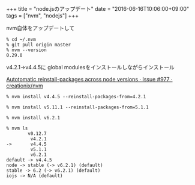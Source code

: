 +++
title = "node.jsのアップデート"
date = "2016-06-16T10:06:00+09:00"
tags = ["nvm", "nodejs"]
+++

nvm自体をアップデートして

```
% cd ~/.nvm
% git pull origin master
% nvm --version
0.29.0
```

v4.2.1->v4.4.5に global modulesをインストールしながらインストール

[Autotomatic reinstall\-packages across node versions · Issue \#977 · creationix/nvm](https://github.com/creationix/nvm/issues/977)

```
% nvm install v4.4.5 --reinstall-packages-from=4.2.1

% nvm install v5.11.1 --reinstall-packages-from=5.1.1

% nvm install v6.2.1
```

```
% nvm ls
        v0.12.7
         v4.2.1
->       v4.4.5
         v5.1.1
         v6.2.1
default -> v4.4.5
node -> stable (-> v6.2.1) (default)
stable -> 6.2 (-> v6.2.1) (default)
iojs -> N/A (default)
```
